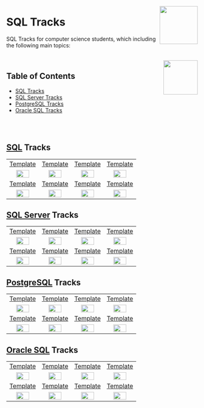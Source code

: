 <img align="right" width="100" src="https://github.com/cs-MohamedAyman/cs-MohamedAyman/blob/main/repos-logos/datacamp.jpg"></img>

# SQL Tracks
SQL Tracks for computer science students, which including the following main topics:

<br>
<img align="right" width="90" height="90" src="https://github.com/cs-MohamedAyman/cs-MohamedAyman/blob/main/repos-logos/agenda.jpg">

## Table of Contents
  * [SQL Tracks](#SQL-Tracks)
  * [SQL Server Tracks](#SQL-Server-Tracks)
  * [PostgreSQL Tracks](#PostgreSQL-Tracks)
  * [Oracle SQL Tracks](#Oracle-SQL-Tracks)

<br><br>

## [SQL](https://github.com/cs-MohamedAyman/eLearning-Platforms/tree/master/DataCamp-Tracks/SQL/SQL/README.md) Tracks

<table>
    <tbody>
        <tr>
<td align=center width="25%"><a href="https://github.com/cs-MohamedAyman/eLearning-Platforms/tree/master/DataCamp-Tracks/SQL/SQL/README.md">Template</a></td>
<td align=center width="25%"><a href="https://github.com/cs-MohamedAyman/eLearning-Platforms/tree/master/DataCamp-Tracks/SQL/SQL/README.md">Template</a></td>
<td align=center width="25%"><a href="https://github.com/cs-MohamedAyman/eLearning-Platforms/tree/master/DataCamp-Tracks/SQL/SQL/README.md">Template</a></td>
<td align=center width="25%"><a href="https://github.com/cs-MohamedAyman/eLearning-Platforms/tree/master/DataCamp-Tracks/SQL/SQL/README.md">Template</a></td>
        </tr>
        <tr>
<td align=center width="25%"><img src="https://github.com/cs-MohamedAyman/eLearning-Platforms/blob/master/DataCamp-Tracks/org-logos/sql.jpg" width="70%"></img></td>
<td align=center width="25%"><img src="https://github.com/cs-MohamedAyman/eLearning-Platforms/blob/master/DataCamp-Tracks/org-logos/sql.jpg" width="70%"></img></td>
<td align=center width="25%"><img src="https://github.com/cs-MohamedAyman/eLearning-Platforms/blob/master/DataCamp-Tracks/org-logos/sql.jpg" width="70%"></img></td>
<td align=center width="25%"><img src="https://github.com/cs-MohamedAyman/eLearning-Platforms/blob/master/DataCamp-Tracks/org-logos/sql.jpg" width="70%"></img></td>
        </tr>
        <tr>
<td align=center width="25%"><a href="https://github.com/cs-MohamedAyman/eLearning-Platforms/tree/master/DataCamp-Tracks/SQL/SQL/README.md">Template</a></td>
<td align=center width="25%"><a href="https://github.com/cs-MohamedAyman/eLearning-Platforms/tree/master/DataCamp-Tracks/SQL/SQL/README.md">Template</a></td>
<td align=center width="25%"><a href="https://github.com/cs-MohamedAyman/eLearning-Platforms/tree/master/DataCamp-Tracks/SQL/SQL/README.md">Template</a></td>
<td align=center width="25%"><a href="https://github.com/cs-MohamedAyman/eLearning-Platforms/tree/master/DataCamp-Tracks/SQL/SQL/README.md">Template</a></td>
        </tr>
        <tr>
<td align=center width="25%"><img src="https://github.com/cs-MohamedAyman/eLearning-Platforms/blob/master/DataCamp-Tracks/org-logos/sql.jpg" width="70%"></img></td>
<td align=center width="25%"><img src="https://github.com/cs-MohamedAyman/eLearning-Platforms/blob/master/DataCamp-Tracks/org-logos/sql.jpg" width="70%"></img></td>
<td align=center width="25%"><img src="https://github.com/cs-MohamedAyman/eLearning-Platforms/blob/master/DataCamp-Tracks/org-logos/sql.jpg" width="70%"></img></td>
<td align=center width="25%"><img src="https://github.com/cs-MohamedAyman/eLearning-Platforms/blob/master/DataCamp-Tracks/org-logos/sql.jpg" width="70%"></img></td>
        </tr>
    </tbody>
</table>

## [SQL Server](https://github.com/cs-MohamedAyman/eLearning-Platforms/tree/master/DataCamp-Tracks/SQL/SQL-Server/README.md) Tracks

<table>
    <tbody>
        <tr>
<td align=center width="25%"><a href="https://github.com/cs-MohamedAyman/eLearning-Platforms/tree/master/DataCamp-Tracks/SQL/SQL-Server/README.md">Template</a></td>
<td align=center width="25%"><a href="https://github.com/cs-MohamedAyman/eLearning-Platforms/tree/master/DataCamp-Tracks/SQL/SQL-Server/README.md">Template</a></td>
<td align=center width="25%"><a href="https://github.com/cs-MohamedAyman/eLearning-Platforms/tree/master/DataCamp-Tracks/SQL/SQL-Server/README.md">Template</a></td>
<td align=center width="25%"><a href="https://github.com/cs-MohamedAyman/eLearning-Platforms/tree/master/DataCamp-Tracks/SQL/SQL-Server/README.md">Template</a></td>
        </tr>
        <tr>
<td align=center width="25%"><img src="https://github.com/cs-MohamedAyman/eLearning-Platforms/blob/master/DataCamp-Tracks/org-logos/sql.jpg" width="70%"></img></td>
<td align=center width="25%"><img src="https://github.com/cs-MohamedAyman/eLearning-Platforms/blob/master/DataCamp-Tracks/org-logos/sql.jpg" width="70%"></img></td>
<td align=center width="25%"><img src="https://github.com/cs-MohamedAyman/eLearning-Platforms/blob/master/DataCamp-Tracks/org-logos/sql.jpg" width="70%"></img></td>
<td align=center width="25%"><img src="https://github.com/cs-MohamedAyman/eLearning-Platforms/blob/master/DataCamp-Tracks/org-logos/sql.jpg" width="70%"></img></td>
        </tr>
        <tr>
<td align=center width="25%"><a href="https://github.com/cs-MohamedAyman/eLearning-Platforms/tree/master/DataCamp-Tracks/SQL/SQL-Server/README.md">Template</a></td>
<td align=center width="25%"><a href="https://github.com/cs-MohamedAyman/eLearning-Platforms/tree/master/DataCamp-Tracks/SQL/SQL-Server/README.md">Template</a></td>
<td align=center width="25%"><a href="https://github.com/cs-MohamedAyman/eLearning-Platforms/tree/master/DataCamp-Tracks/SQL/SQL-Server/README.md">Template</a></td>
<td align=center width="25%"><a href="https://github.com/cs-MohamedAyman/eLearning-Platforms/tree/master/DataCamp-Tracks/SQL/SQL-Server/README.md">Template</a></td>
        </tr>
        <tr>
<td align=center width="25%"><img src="https://github.com/cs-MohamedAyman/eLearning-Platforms/blob/master/DataCamp-Tracks/org-logos/sql.jpg" width="70%"></img></td>
<td align=center width="25%"><img src="https://github.com/cs-MohamedAyman/eLearning-Platforms/blob/master/DataCamp-Tracks/org-logos/sql.jpg" width="70%"></img></td>
<td align=center width="25%"><img src="https://github.com/cs-MohamedAyman/eLearning-Platforms/blob/master/DataCamp-Tracks/org-logos/sql.jpg" width="70%"></img></td>
<td align=center width="25%"><img src="https://github.com/cs-MohamedAyman/eLearning-Platforms/blob/master/DataCamp-Tracks/org-logos/sql.jpg" width="70%"></img></td>
        </tr>
    </tbody>
</table>

## [PostgreSQL](https://github.com/cs-MohamedAyman/eLearning-Platforms/tree/master/DataCamp-Tracks/SQL/PostgreSQL/README.md) Tracks

<table>
    <tbody>
        <tr>
<td align=center width="25%"><a href="https://github.com/cs-MohamedAyman/eLearning-Platforms/tree/master/DataCamp-Tracks/SQL/PostgreSQL/README.md">Template</a></td>
<td align=center width="25%"><a href="https://github.com/cs-MohamedAyman/eLearning-Platforms/tree/master/DataCamp-Tracks/SQL/PostgreSQL/README.md">Template</a></td>
<td align=center width="25%"><a href="https://github.com/cs-MohamedAyman/eLearning-Platforms/tree/master/DataCamp-Tracks/SQL/PostgreSQL/README.md">Template</a></td>
<td align=center width="25%"><a href="https://github.com/cs-MohamedAyman/eLearning-Platforms/tree/master/DataCamp-Tracks/SQL/PostgreSQL/README.md">Template</a></td>
        </tr>
        <tr>
<td align=center width="25%"><img src="https://github.com/cs-MohamedAyman/eLearning-Platforms/blob/master/DataCamp-Tracks/org-logos/sql.jpg" width="70%"></img></td>
<td align=center width="25%"><img src="https://github.com/cs-MohamedAyman/eLearning-Platforms/blob/master/DataCamp-Tracks/org-logos/sql.jpg" width="70%"></img></td>
<td align=center width="25%"><img src="https://github.com/cs-MohamedAyman/eLearning-Platforms/blob/master/DataCamp-Tracks/org-logos/sql.jpg" width="70%"></img></td>
<td align=center width="25%"><img src="https://github.com/cs-MohamedAyman/eLearning-Platforms/blob/master/DataCamp-Tracks/org-logos/sql.jpg" width="70%"></img></td>
        </tr>
        <tr>
<td align=center width="25%"><a href="https://github.com/cs-MohamedAyman/eLearning-Platforms/tree/master/DataCamp-Tracks/SQL/PostgreSQL/README.md">Template</a></td>
<td align=center width="25%"><a href="https://github.com/cs-MohamedAyman/eLearning-Platforms/tree/master/DataCamp-Tracks/SQL/PostgreSQL/README.md">Template</a></td>
<td align=center width="25%"><a href="https://github.com/cs-MohamedAyman/eLearning-Platforms/tree/master/DataCamp-Tracks/SQL/PostgreSQL/README.md">Template</a></td>
<td align=center width="25%"><a href="https://github.com/cs-MohamedAyman/eLearning-Platforms/tree/master/DataCamp-Tracks/SQL/PostgreSQL/README.md">Template</a></td>
        </tr>
        <tr>
<td align=center width="25%"><img src="https://github.com/cs-MohamedAyman/eLearning-Platforms/blob/master/DataCamp-Tracks/org-logos/sql.jpg" width="70%"></img></td>
<td align=center width="25%"><img src="https://github.com/cs-MohamedAyman/eLearning-Platforms/blob/master/DataCamp-Tracks/org-logos/sql.jpg" width="70%"></img></td>
<td align=center width="25%"><img src="https://github.com/cs-MohamedAyman/eLearning-Platforms/blob/master/DataCamp-Tracks/org-logos/sql.jpg" width="70%"></img></td>
<td align=center width="25%"><img src="https://github.com/cs-MohamedAyman/eLearning-Platforms/blob/master/DataCamp-Tracks/org-logos/sql.jpg" width="70%"></img></td>
        </tr>
    </tbody>
</table>

## [Oracle SQL](https://github.com/cs-MohamedAyman/eLearning-Platforms/tree/master/DataCamp-Tracks/SQL/Oracle-SQL/README.md) Tracks

<table>
    <tbody>
        <tr>
<td align=center width="25%"><a href="https://github.com/cs-MohamedAyman/eLearning-Platforms/tree/master/DataCamp-Tracks/SQL/Oracle-SQL/README.md">Template</a></td>
<td align=center width="25%"><a href="https://github.com/cs-MohamedAyman/eLearning-Platforms/tree/master/DataCamp-Tracks/SQL/Oracle-SQL/README.md">Template</a></td>
<td align=center width="25%"><a href="https://github.com/cs-MohamedAyman/eLearning-Platforms/tree/master/DataCamp-Tracks/SQL/Oracle-SQL/README.md">Template</a></td>
<td align=center width="25%"><a href="https://github.com/cs-MohamedAyman/eLearning-Platforms/tree/master/DataCamp-Tracks/SQL/Oracle-SQL/README.md">Template</a></td>
        </tr>
        <tr>
<td align=center width="25%"><img src="https://github.com/cs-MohamedAyman/eLearning-Platforms/blob/master/DataCamp-Tracks/org-logos/sql.jpg" width="70%"></img></td>
<td align=center width="25%"><img src="https://github.com/cs-MohamedAyman/eLearning-Platforms/blob/master/DataCamp-Tracks/org-logos/sql.jpg" width="70%"></img></td>
<td align=center width="25%"><img src="https://github.com/cs-MohamedAyman/eLearning-Platforms/blob/master/DataCamp-Tracks/org-logos/sql.jpg" width="70%"></img></td>
<td align=center width="25%"><img src="https://github.com/cs-MohamedAyman/eLearning-Platforms/blob/master/DataCamp-Tracks/org-logos/sql.jpg" width="70%"></img></td>
        </tr>
        <tr>
<td align=center width="25%"><a href="https://github.com/cs-MohamedAyman/eLearning-Platforms/tree/master/DataCamp-Tracks/SQL/Oracle-SQL/README.md">Template</a></td>
<td align=center width="25%"><a href="https://github.com/cs-MohamedAyman/eLearning-Platforms/tree/master/DataCamp-Tracks/SQL/Oracle-SQL/README.md">Template</a></td>
<td align=center width="25%"><a href="https://github.com/cs-MohamedAyman/eLearning-Platforms/tree/master/DataCamp-Tracks/SQL/Oracle-SQL/README.md">Template</a></td>
<td align=center width="25%"><a href="https://github.com/cs-MohamedAyman/eLearning-Platforms/tree/master/DataCamp-Tracks/SQL/Oracle-SQL/README.md">Template</a></td>
        </tr>
        <tr>
<td align=center width="25%"><img src="https://github.com/cs-MohamedAyman/eLearning-Platforms/blob/master/DataCamp-Tracks/org-logos/sql.jpg" width="70%"></img></td>
<td align=center width="25%"><img src="https://github.com/cs-MohamedAyman/eLearning-Platforms/blob/master/DataCamp-Tracks/org-logos/sql.jpg" width="70%"></img></td>
<td align=center width="25%"><img src="https://github.com/cs-MohamedAyman/eLearning-Platforms/blob/master/DataCamp-Tracks/org-logos/sql.jpg" width="70%"></img></td>
<td align=center width="25%"><img src="https://github.com/cs-MohamedAyman/eLearning-Platforms/blob/master/DataCamp-Tracks/org-logos/sql.jpg" width="70%"></img></td>
        </tr>
    </tbody>
</table>

